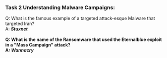 ### Task 2 Understanding Malware Campaigns:
Q: What is the famous example of a targeted attack-esque Malware that targeted Iran?<br/>
A: <b>*Stuxnet*<b/><br/>
<br/>
Q: What is the name of the Ransomware that used the Eternalblue exploit in a "Mass Campaign" attack?<br/>
A: <b>*Wannacry*<b/>
  
  
  


  
